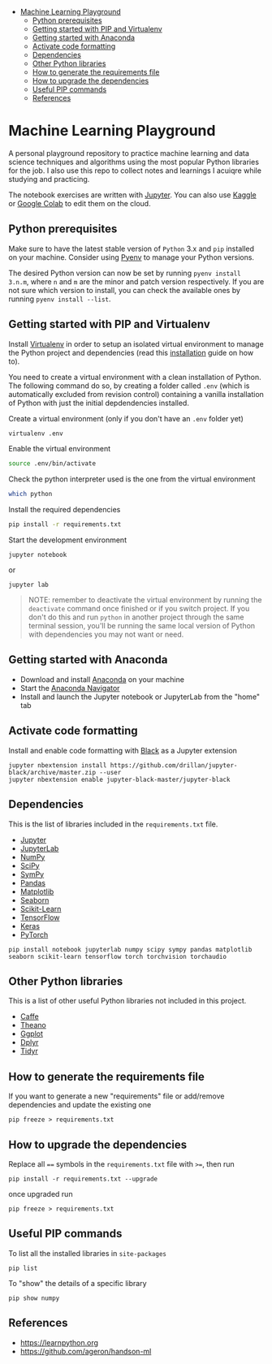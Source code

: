 - [Machine Learning Playground](#machine-learning-playground)
  - [Python prerequisites](#python-prerequisites)
  - [Getting started with PIP and Virtualenv](#getting-started-with-pip-and-virtualenv)
  - [Getting started with Anaconda](#getting-started-with-anaconda)
  - [Activate code formatting](#activate-code-formatting)
  - [Dependencies](#dependencies)
  - [Other Python libraries](#other-python-libraries)
  - [How to generate the requirements file](#how-to-generate-the-requirements-file)
  - [How to upgrade the dependencies](#how-to-upgrade-the-dependencies)
  - [Useful PIP commands](#useful-pip-commands)
  - [References](#references)

# Machine Learning Playground

A personal playground repository to practice machine learning and data science techniques and algorithms using the most popular Python libraries for the job. I also use this repo to collect notes and learnings I acuiqre while studying and practicing.

The notebook exercises are written with [Jupyter](https://jupyter.org/). You can also use [Kaggle](https://www.kaggle.com) or [Google Colab](https://colab.research.google.com) to edit them on the cloud.

## Python prerequisites

Make sure to have the latest stable version of `Python` 3.x and `pip` installed on your machine. Consider using [Pyenv](https://github.com/pyenv/pyenv#installation) to manage your Python versions.

The desired Python version can now be set by running `pyenv install 3.n.m`, where `n` and `m` are the minor and patch version respectively. If you are not sure which version to install, you can check the available ones by running `pyenv install --list`.

## Getting started with PIP and Virtualenv

Install [Virtualenv](https://pypi.org/project/virtualenv/) in order to setup an isolated virtual environment to manage the Python project and dependencies (read this [installation](https://virtualenv.pypa.io/en/latest/installation.html) guide on how to).

You need to create a virtual environment with a clean installation of Python. The following command do so, by creating a folder called `.env` (which is automatically excluded from revision control) containing a vanilla installation of Python with just the initial depdendencies installed.

Create a virtual environment (only if you don't have an `.env` folder yet)

```sh
virtualenv .env
```

Enable the virtual environment

```sh
source .env/bin/activate
```

Check the python interpreter used is the one from the virtual environment

```sh
which python
```

Install the required dependencies

```sh
pip install -r requirements.txt
```

Start the development environment

```
jupyter notebook
```

or

```
jupyter lab
```

> NOTE: remember to deactivate the virtual environment by running the `deactivate` command once finished or if you switch project. If you don't do this and run `python` in another project through the same terminal session, you'll be running the same local version of Python with dependencies you may not want or need.

## Getting started with Anaconda

- Download and install [Anaconda](https://www.anaconda.com) on your machine
- Start the [Anaconda Navigator](https://docs.anaconda.com/anaconda/navigator/)
- Install and launch the Jupyter notebook or JupyterLab from the "home" tab

## Activate code formatting

Install and enable code formatting with [Black](https://pypi.org/project/black/) as a Jupyter extension

```
jupyter nbextension install https://github.com/drillan/jupyter-black/archive/master.zip --user
jupyter nbextension enable jupyter-black-master/jupyter-black
```

## Dependencies

This is the list of libraries included in the `requirements.txt` file.

- [Jupyter](https://jupyter.org)
- [JupyterLab](https://jupyter.org)
- [NumPy](https://numpy.org)
- [SciPy](https://scipy.org)
- [SymPy](https://www.sympy.org/en/index.html)
- [Pandas](https://pandas.pydata.org)
- [Matplotlib](https://matplotlib.org)
- [Seaborn](https://seaborn.pydata.org)
- [Scikit-Learn](https://scikit-learn.org)
- [TensorFlow](https://www.tensorflow.org)
- [Keras](https://keras.io)
- [PyTorch](https://pytorch.org)

```
pip install notebook jupyterlab numpy scipy sympy pandas matplotlib seaborn scikit-learn tensorflow torch torchvision torchaudio
```

## Other Python libraries

This is a list of other useful Python libraries not included in this project.

- [Caffe](https://caffe.berkeleyvision.org)
- [Theano](https://theano-pymc.readthedocs.io/en/latest)
- [Ggplot](https://ggplot2.tidyverse.org/index.html)
- [Dplyr](https://dplyr.tidyverse.org/)
- [Tidyr](https://tidyr.tidyverse.org/)

## How to generate the requirements file

If you want to generate a new "requirements" file or add/remove dependencies and update the existing one

```
pip freeze > requirements.txt
```

## How to upgrade the dependencies

Replace all `==` symbols in the `requirements.txt` file with `>=`, then run

```
pip install -r requirements.txt --upgrade
```

once upgraded run

```
pip freeze > requirements.txt
```

## Useful PIP commands

To list all the installed libraries in `site-packages`

```
pip list
```

To "show" the details of a specific library

```
pip show numpy
```

## References

- https://learnpython.org
- https://github.com/ageron/handson-ml
